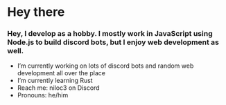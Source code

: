 # Hey there

### Hey, I develop as a hobby. I mostly work in JavaScript using Node.js to build discord bots, but I enjoy web development as well.

- I’m currently working on lots of discord bots and random web development all over the place
- I’m currently learning Rust
- Reach me: niloc3 on Discord
- Pronouns: he/him
